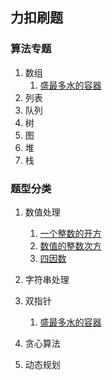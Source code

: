 ## 力扣刷题
### 算法专题
1. 数组
   1. [盛最多水的容器](containerWithMostWater.md)
2. 列表
3. 队列
4. 树
5. 图
6. 堆
7. 栈


### 题型分类
1. 数值处理
   1. [一个整数的开方](num_sqrt.md)
   2. [数值的整数次方](coding.md)
   3. [四因数]()

2. 字符串处理
   

3. 双指针
   1. [盛最多水的容器](containerWithMostWater.md)
4. 贪心算法
5. 动态规划




